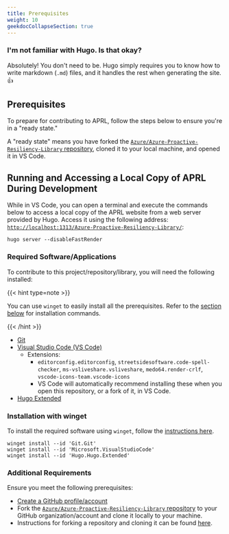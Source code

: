 ```yaml
---
title: Prerequisites
weight: 10
geekdocCollapseSection: true
---
```


### I'm not familiar with Hugo. Is that okay?

Absolutely! You don't need to be. Hugo simply requires you to know how to write markdown (`.md`) files, and it handles the rest when generating the site. 👍

## Prerequisites

To prepare for contributing to APRL, follow the steps below to ensure you're in a "ready state."

A "ready state" means you have forked the [`Azure/Azure-Proactive-Resiliency-Library` repository](https://aka.ms/aprl/repo), cloned it to your local machine, and opened it in VS Code.

## Running and Accessing a Local Copy of APRL During Development

While in VS Code, you can open a terminal and execute the commands below to access a local copy of the APRL website from a web server provided by Hugo. Access it using the following address: [`http://localhost:1313/Azure-Proactive-Resiliency-Library/`](http://localhost:1313/Azure-Proactive-Resiliency-Library/):

```text
hugo server --disableFastRender
```

### Required Software/Applications

To contribute to this project/repository/library, you will need the following installed:

{{< hint type=note >}}

You can use `winget` to easily install all the prerequisites. Refer to the [section below](#winget-install-commands) for installation commands.

{{< /hint >}}

- [Git](https://git-scm.com/book/en/v2/Getting-Started-Installing-Git)
- [Visual Studio Code (VS Code)](https://code.visualstudio.com/Download)
  - Extensions:
    - `editorconfig.editorconfig`, `streetsidesoftware.code-spell-checker`, `ms-vsliveshare.vsliveshare`, `medo64.render-crlf`, `vscode-icons-team.vscode-icons`
    - VS Code will automatically recommend installing these when you open this repository, or a fork of it, in VS Code.
- [Hugo Extended](https://gohugo.io/installation/)

### Installation with winget

To install the required software using `winget`, follow the [instructions here](https://learn.microsoft.com/windows/package-manager/winget/#install-winget).

```text
winget install --id 'Git.Git'
winget install --id 'Microsoft.VisualStudioCode'
winget install --id 'Hugo.Hugo.Extended'
```

### Additional Requirements

Ensure you meet the following prerequisites:

- [Create a GitHub profile/account](https://github.com/join)
- Fork the [`Azure/Azure-Proactive-Resiliency-Library` repository](https://aka.ms/aprl/repo) to your GitHub organization/account and clone it locally to your machine.
- Instructions for forking a repository and cloning it can be found [here](https://docs.github.com/get-started/quickstart/fork-a-repo).

